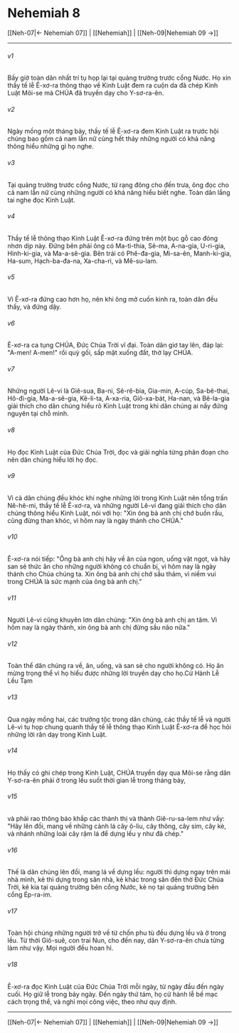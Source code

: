 # Nehemiah 8

[[Neh-07|← Nehemiah 07]] | [[Nehemiah]] | [[Neh-09|Nehemiah 09 →]]
***



###### v1 
Bấy giờ toàn dân nhất trí tụ họp lại tại quảng trường trước cổng Nước. Họ xin thầy tế lễ Ê-xơ-ra thông thạo về Kinh Luật đem ra cuộn da đã chép Kinh Luật Môi-se mà CHÚA đã truyền dạy cho Y-sơ-ra-ên. 

###### v2 
Ngày mồng một tháng bảy, thầy tế lễ Ê-xơ-ra đem Kinh Luật ra trước hội chúng bao gồm cả nam lẫn nữ cùng hết thảy những người có khả năng thông hiểu những gì họ nghe. 

###### v3 
Tại quảng trường trước cổng Nước, từ rạng đông cho đến trưa, ông đọc cho cả nam lẫn nữ cùng những người có khả năng hiểu biết nghe. Toàn dân lắng tai nghe đọc Kinh Luật. 

###### v4 
Thầy tế lễ thông thạo Kinh Luật Ê-xơ-ra đứng trên một bục gỗ cao đóng nhơn dịp này. Đứng bên phải ông có Ma-ti-thia, Sê-ma, A-na-gia, U-ri-gia, Hinh-ki-gia, và Ma-a-sê-gia. Bên trái có Phê-đa-gia, Mi-sa-ên, Manh-ki-gia, Ha-sum, Hạch-ba-đa-na, Xa-cha-ri, và Mê-su-lam. 

###### v5 
Vì Ê-xơ-ra đứng cao hơn họ, nên khi ông mở cuốn kinh ra, toàn dân đều thấy, và đứng dậy. 

###### v6 
Ê-xơ-ra ca tụng CHÚA, Đức Chúa Trời vĩ đại. Toàn dân giơ tay lên, đáp lại: "A-men! A-men!" rồi quỳ gối, sấp mặt xuống đất, thờ lạy CHÚA. 

###### v7 
Những người Lê-vi là Giê-sua, Ba-ni, Sê-rê-bia, Gia-min, A-cúp, Sa-bê-thai, Hô-đi-gia, Ma-a-sê-gia, Kê-li-ta, A-xa-ria, Giô-xa-bát, Ha-nan, và Bê-la-gia giải thích cho dân chúng hiểu rõ Kinh Luật trong khi dân chúng ai nấy đứng nguyên tại chỗ mình. 

###### v8 
Họ đọc Kinh Luật của Đức Chúa Trời, đọc và giải nghĩa từng phân đoạn cho nên dân chúng hiểu lời họ đọc. 

###### v9 
Vì cả dân chúng đều khóc khi nghe những lời trong Kinh Luật nên tổng trấn Nê-hê-mi, thầy tế lễ Ê-xơ-ra, và những người Lê-vi đang giải thích cho dân chúng thông hiểu Kinh Luật, nói với họ: "Xin ông bà anh chị chớ buồn rầu, cũng đừng than khóc, vì hôm nay là ngày thánh cho CHÚA." 

###### v10 
Ê-xơ-ra nói tiếp: "Ông bà anh chị hãy về ăn của ngon, uống vật ngọt, và hãy san sẻ thức ăn cho những người không có chuẩn bị, vì hôm nay là ngày thánh cho Chúa chúng ta. Xin ông bà anh chị chớ sầu thảm, vì niềm vui trong CHÚA là sức mạnh của ông bà anh chị." 

###### v11 
Người Lê-vi cũng khuyên lơn dân chúng: "Xin ông bà anh chị an tâm. Vì hôm nay là ngày thánh, xin ông bà anh chị đừng sầu não nữa." 

###### v12 
Toàn thể dân chúng ra về, ăn, uống, và san sẻ cho người không có. Họ ăn mừng trọng thể vì họ hiểu được những lời truyền dạy cho họ.Cử Hành Lễ Lều Tạm 

###### v13 
Qua ngày mồng hai, các trưởng tộc trong dân chúng, các thầy tế lễ và người Lê-vi tụ họp chung quanh thầy tế lễ thông thạo Kinh Luật Ê-xơ-ra để học hỏi những lời răn dạy trong Kinh Luật. 

###### v14 
Họ thấy có ghi chép trong Kinh Luật, CHÚA truyền dạy qua Môi-se rằng dân Y-sơ-ra-ên phải ở trong lều suốt thời gian lễ trong tháng bảy, 

###### v15 
và phải rao thông báo khắp các thành thị và thành Giê-ru-sa-lem như vầy: "Hãy lên đồi, mang về những cành lá cây ô-liu, cây thông, cây sim, cây kè, và nhánh những loài cây rậm lá để dựng lều y như đã chép." 

###### v16 
Thế là dân chúng lên đồi, mang lá về dựng lều: người thì dựng ngay trên mái nhà mình, kẻ thì dựng trong sân nhà, kẻ khác trong sân đền thờ Đức Chúa Trời, kẻ kia tại quảng trường bên cổng Nước, kẻ nọ tại quảng trường bên cổng Ép-ra-im. 

###### v17 
Toàn hội chúng những người trở về từ chốn phu tù đều dựng lều và ở trong lều. Từ thời Giô-suê, con trai Nun, cho đến nay, dân Y-sơ-ra-ên chưa từng làm như vậy. Mọi người đều hoan hỉ. 

###### v18 
Ê-xơ-ra đọc Kinh Luật của Đức Chúa Trời mỗi ngày, từ ngày đầu đến ngày cuối. Họ giữ lễ trong bảy ngày. Đến ngày thứ tám, họ cử hành lễ bế mạc cách trọng thể, và nghỉ mọi công việc, theo như quy định.

***
[[Neh-07|← Nehemiah 07]] | [[Nehemiah]] | [[Neh-09|Nehemiah 09 →]]
